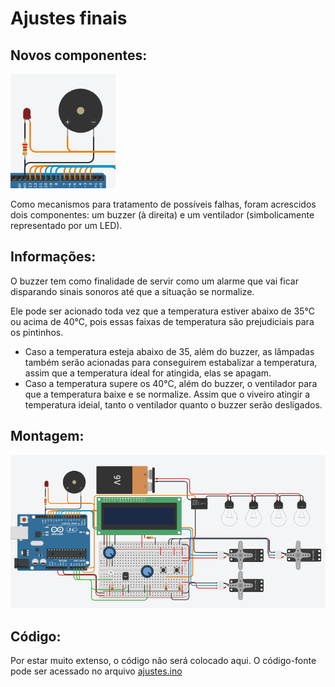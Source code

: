 # Ajustes finais

## Novos componentes:
![Novos componentes](../midia/componentes_buzzerVentilador.png "Novos componentes")

Como mecanismos para tratamento de possíveis falhas, foram acrescidos dois componentes: um buzzer (à direita) e um ventilador (simbolicamente representado por um LED).

## Informações:
O buzzer tem como finalidade de servir como um alarme que vai ficar disparando sinais sonoros até que a situação se normalize.

Ele pode ser acionado toda vez que a temperatura estiver abaixo de 35°C ou acima de 40°C, pois essas faixas de temperatura são prejudiciais para os pintinhos.
- Caso a temperatura esteja abaixo de 35, além do buzzer, as lâmpadas também serão acionadas para conseguirem estabalizar a temperatura, assim que a temperatura ideal for atingida, elas se apagam.
- Caso a temperatura supere os 40°C, além do buzzer, o ventilador para que a temperatura baixe e se normalize. Assim que o viveiro atingir a temperatura ideial, tanto o ventilador quanto o buzzer serão desligados.

## Montagem:
![Adição do buzzer e ventilador](../midia/esq_buzzerVentilador.png "Adição do buzzer e ventilador")

## Código:
Por estar muito extenso, o código não será colocado aqui. O código-fonte pode ser acessado no arquivo [ajustes.ino](./ajustes.ino)